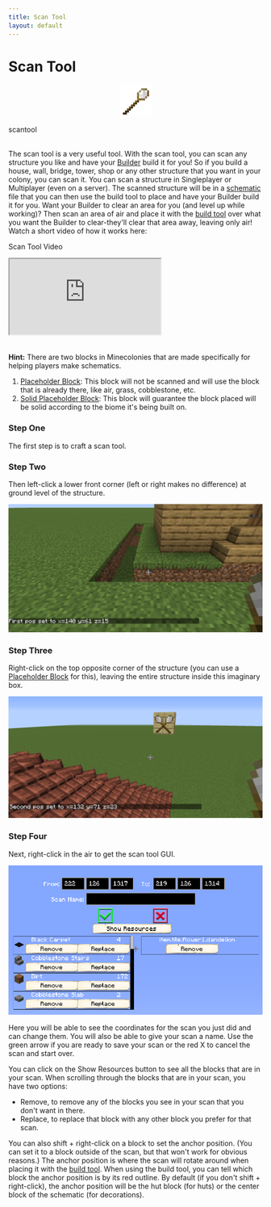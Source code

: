 ```yaml
---
title: Scan Tool
layout: default
---
```

# Scan Tool

<div class="infobox box text-center">
    <p style="text-align:center;"><img src="../../assets/images/icons/minecolonies/sceptersteel.png" alt="Scantool"></p>
    <recipe>scantool</recipe>
</div>
<br>

The scan tool is a very useful tool. With the scan tool, you can scan any structure you like and have your [Builder](../../source/workers/builder) build it for you! So if you build a house, wall, bridge, tower, shop or any other structure that you want in your colony, you can scan it. You can scan a structure in Singleplayer or Multiplayer (even on a server). The scanned structure will be in a [schematic](../../source/tutorials/schematics) file that you can then use the build tool to place and have your Builder build it for you. Want your Builder to clear an area for you (and level up while working)? Then scan an area of air and place it with the [build tool](../../source/items/buildtool) over what you want the Builder to clear-they'll clear that area away, leaving only air! Watch a short video of how it works here:

<p class="h4">Scan Tool Video</p>

<div class="embed-responsive embed-responsive-16by9">
  <iframe class="embed-responsive-item" src="https://www.youtube.com/embed/mFIC3752o1c" allow="autoplay; encrypted-media" allowfullscreen></iframe>
</div>
<br>

**Hint:** There are two blocks in Minecolonies that are made specifically for helping players make schematics.
1. [Placeholder Block](../../source/items/placeholderblocks): This block will not be scanned and will use the block that is already there, like air, grass, cobblestone, etc.
2. [Solid Placeholder Block](../../source/items/placeholderblocks): This block will guarantee the block placed will be solid according to the biome it's being built on. 

### Step One

The first step is to craft a scan tool.
<br>

### Step Two

Then left-click a lower front corner (left or right makes no difference) at ground level of the structure.

![Point 1](../../assets/images/tutorial/scan1.png)

### Step Three

Right-click on the top opposite corner of the structure (you can use a [Placeholder Block](../../source/items/placeholderblocks) for this), leaving the entire structure inside this imaginary box.

![Point 2](../../assets/images/tutorial/scan2.png)

### Step Four

Next, right-click in the air to get the scan tool GUI.

![Scan Tool GUI](../../assets/images/gui/scan_tool_gui.png)

Here you will be able to see the coordinates for the scan you just did and can change them. You will also be able to give your scan a name. Use the green arrow if you are ready to save your scan or the red X to cancel the scan and start over.  

You can click on the Show Resources button to see all the blocks that are in your scan. When scrolling through the blocks that are in your scan, you have two options:

* Remove, to remove any of the blocks you see in your scan that you don't want in there.
* Replace, to replace that block with any other block you prefer for that scan.

You can also shift + right-click on a block to set the anchor position. (You can set it to a block outside of the scan, but that won't work for obvious reasons.) The anchor position is where the scan will rotate around when placing it with the [build tool](../../source/items/buildtool). When using the build tool, you can tell which block the anchor position is by its red outline. By default (if you don't shift + right-click), the anchor position will be the hut block (for huts) or the center block of the schematic (for decorations).
